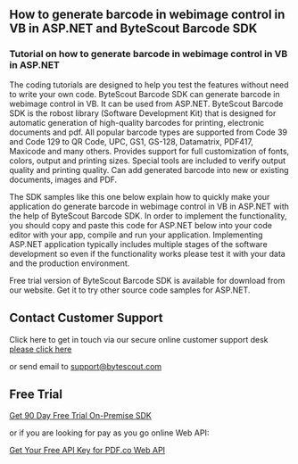 ## How to generate barcode in webimage control in VB in ASP.NET and ByteScout Barcode SDK

### Tutorial on how to generate barcode in webimage control in VB in ASP.NET

The coding tutorials are designed to help you test the features without need to write your own code. ByteScout Barcode SDK can generate barcode in webimage control in VB. It can be used from ASP.NET. ByteScout Barcode SDK is the robost library (Software Development Kit) that is designed for automatic generation of high-quality barcodes for printing, electronic documents and pdf. All popular barcode types are supported from Code 39 and Code 129 to QR Code, UPC, GS1, GS-128, Datamatrix, PDF417, Maxicode and many others. Provides support for full customization of fonts, colors, output and printing sizes. Special tools are included to verify output quality and printing quality. Can add generated barcode into new or existing documents, images and PDF.

The SDK samples like this one below explain how to quickly make your application do generate barcode in webimage control in VB in ASP.NET with the help of ByteScout Barcode SDK. In order to implement the functionality, you should copy and paste this code for ASP.NET below into your code editor with your app, compile and run your application. Implementing ASP.NET application typically includes multiple stages of the software development so even if the functionality works please test it with your data and the production environment.

Free trial version of ByteScout Barcode SDK is available for download from our website. Get it to try other source code samples for ASP.NET.

## Contact Customer Support

Click here to get in touch via our secure online customer support desk [please click here](https://bytescout.zendesk.com/hc/en-us/requests/new?subject=ByteScout%20Barcode%20SDK%20Question)

or send email to [support@bytescout.com](mailto:support@bytescout.com?subject=ByteScout%20Barcode%20SDK%20Question) 

## Free Trial

[Get 90 Day Free Trial On-Premise SDK](https://bytescout.com/download/web-installer?utm_source=github-readme)

or if you are looking for pay as you go online Web API:

[Get Your Free API Key for PDF.co Web API](https://pdf.co/documentation/api?utm_source=github-readme)